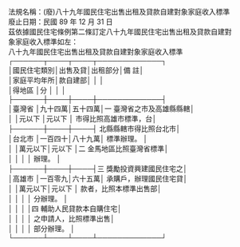 法規名稱：(廢)八十九年國民住宅出售出租及貸款自建對象家庭收入標準  
廢止日期：民國 89 年 12 月 31 日  
茲依據國民住宅條例第二條訂定八十九年國民住宅出售出租及貸款自建對  
象家庭收入標準如左：  
八十九年國民住宅出售出租及貸款自建對象家庭收入標準  
┌──────┬────┬────┬─────────────┐  
│國民住宅類別│出售及貸│出租部分│備 註│  
│家庭平均年所│款自建部│ │ │  
│得地區 │分 │ │ │  
├──────┼────┼────┼─────────────┤  
│臺灣省 │九十四萬│五十四萬│一 臺灣省之市及高雄縣縣轄│  
│ │元以下 │元以下 │ 市得比照高雄市標準，台│  
├──────┼────┼────┤ 北縣縣轄市得比照台北市│  
│台北市 │一百四十│八十九萬│ 標準辦理。 │  
│ │萬元以下│元以下 │二 金馬地區比照臺灣省標準│  
│ │ │ │ 辦理。 │  
├──────┼────┼────┤三 獎勵投資興建國民住宅之│  
│高雄市 │一百零九│六十五萬│ 承購戶，辦理國民住宅貸│  
│ │萬元以下│元以下 │ 款者，比照本標準出售部│  
│ │ │ │ 分辦理。 │  
│ │ │ │四 輔助人民貸款本自購住宅│  
│ │ │ │ 之申請人，比照標準出售│  
│ │ │ │ 部分辦理。 │  
└──────┴────┴────┴─────────────┘  


